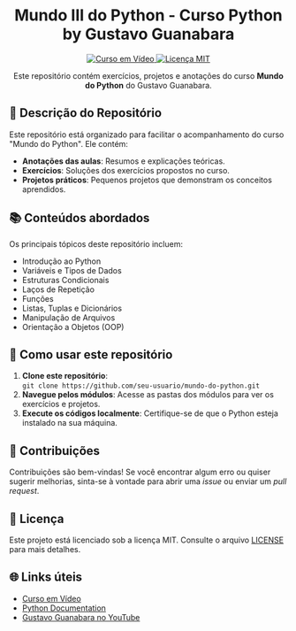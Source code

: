 <h1 align="center">Mundo III do Python - Curso Python by Gustavo Guanabara</h1>

<p align="center">
  <a href="https://www.cursoemvideo.com/">
    <img src="https://img.shields.io/badge/Curso-Python-blue.svg" alt="Curso em Vídeo">
  </a>
  <a href="https://github.com/seu-usuario/mundo-do-python/blob/main/LICENSE">
    <img src="https://img.shields.io/badge/Licença-MIT-green.svg" alt="Licença MIT">
  </a>
</p>

<p align="center">Este repositório contém exercícios, projetos e anotações do curso <strong>Mundo do Python</strong> do Gustavo Guanabara.</p>

<h2>📘 Descrição do Repositório</h2>

<p>Este repositório está organizado para facilitar o acompanhamento do curso "Mundo do Python". Ele contém:</p>

<ul>
  <li><strong>Anotações das aulas</strong>: Resumos e explicações teóricas.</li>
  <li><strong>Exercícios</strong>: Soluções dos exercícios propostos no curso.</li>
  <li><strong>Projetos práticos</strong>: Pequenos projetos que demonstram os conceitos aprendidos.</li>
</ul>

<h2>📚 Conteúdos abordados</h2>

<p>Os principais tópicos deste repositório incluem:</p>

<ul>
  <li>Introdução ao Python</li>
  <li>Variáveis e Tipos de Dados</li>
  <li>Estruturas Condicionais</li>
  <li>Laços de Repetição</li>
  <li>Funções</li>
  <li>Listas, Tuplas e Dicionários</li>
  <li>Manipulação de Arquivos</li>
  <li>Orientação a Objetos (OOP)</li>
</ul>

<h2>🚀 Como usar este repositório</h2>

<ol>
  <li><strong>Clone este repositório</strong>:<br>
    <code>git clone https://github.com/seu-usuario/mundo-do-python.git</code>
  </li>
  <li><strong>Navegue pelos módulos</strong>: Acesse as pastas dos módulos para ver os exercícios e projetos.</li>
  <li><strong>Execute os códigos localmente</strong>: Certifique-se de que o Python esteja instalado na sua máquina.</li>
</ol>

<h2>🤝 Contribuições</h2>

<p>Contribuições são bem-vindas! Se você encontrar algum erro ou quiser sugerir melhorias, sinta-se à vontade para abrir uma <em>issue</em> ou enviar um <em>pull request</em>.</p>

<h2>📄 Licença</h2>

<p>Este projeto está licenciado sob a licença MIT. Consulte o arquivo <a href="https://github.com/seu-usuario/mundo-do-python/blob/main/LICENSE">LICENSE</a> para mais detalhes.</p>

<h2>🌐 Links úteis</h2>

<ul>
  <li><a href="https://www.cursoemvideo.com/">Curso em Vídeo</a></li>
  <li><a href="https://docs.python.org/3/">Python Documentation</a></li>
  <li><a href="https://www.youtube.com/user/CursoEmVideo">Gustavo Guanabara no YouTube</a></li>
</ul>
